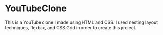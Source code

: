 # YouTubeClone
This is a YouTube clone I made using HTML and CSS. I used nesting layout techniques, flexbox, and CSS Grid in order to create this project.
